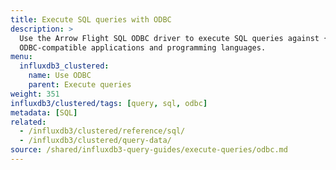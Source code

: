 ```yaml
---
title: Execute SQL queries with ODBC
description: >
  Use the Arrow Flight SQL ODBC driver to execute SQL queries against {{% product-name %}} from
  ODBC-compatible applications and programming languages.
menu:
  influxdb3_clustered:
    name: Use ODBC
    parent: Execute queries
weight: 351
influxdb3/clustered/tags: [query, sql, odbc]
metadata: [SQL]
related:
  - /influxdb3/clustered/reference/sql/
  - /influxdb3/clustered/query-data/
source: /shared/influxdb3-query-guides/execute-queries/odbc.md
---
```


<!-- //SOURCE content/shared/influxdb3-query-guides/execute-queries/odbc.md -->